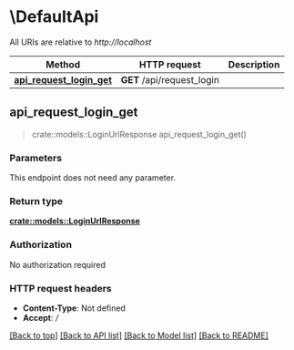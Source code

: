 # \DefaultApi

All URIs are relative to *http://localhost*

Method | HTTP request | Description
------------- | ------------- | -------------
[**api_request_login_get**](DefaultApi.md#api_request_login_get) | **GET** /api/request_login | 



## api_request_login_get

> crate::models::LoginUrlResponse api_request_login_get()


### Parameters

This endpoint does not need any parameter.

### Return type

[**crate::models::LoginUrlResponse**](LoginUrlResponse.md)

### Authorization

No authorization required

### HTTP request headers

- **Content-Type**: Not defined
- **Accept**: */*

[[Back to top]](#) [[Back to API list]](../README.md#documentation-for-api-endpoints) [[Back to Model list]](../README.md#documentation-for-models) [[Back to README]](../README.md)

